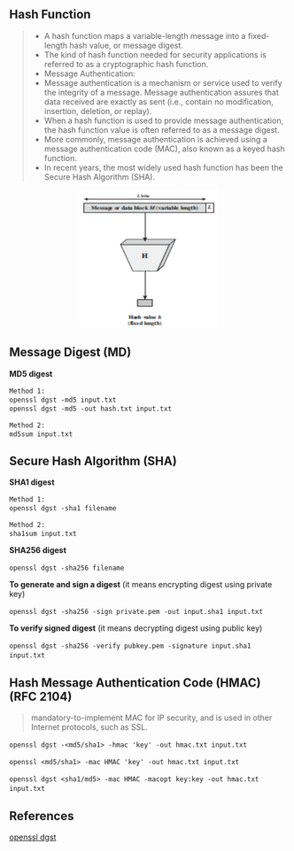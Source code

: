 ## Hash Function

> - A hash function maps a variable-length message into a fixed-length hash value, or message digest.
> - The kind of hash function needed for security applications is referred to as a cryptographic hash function.
> - Message Authentication: 
> - Message authentication is a mechanism or service used to verify the integrity of a message. Message authentication assures that data received are exactly as sent (i.e., contain no modification, insertion, deletion, or replay).
> - When a hash function is used to provide message authentication, the hash function value is often referred to as a message digest.
> - More commonly, message authentication is achieved using a message authentication code (MAC), also known as a keyed hash function.
> - In recent years, the most widely used hash function has been the Secure Hash Algorithm (SHA).

<p align=center>
  <img src="Figures/Fig-11.1" width="250" height="250" />
</p>

## Message Digest (MD)

**MD5 digest**

```
Method 1:
openssl dgst -md5 input.txt
openssl dgst -md5 -out hash.txt input.txt
```
```
Method 2: 
md5sum input.txt
```

## Secure Hash Algorithm (SHA)

**SHA1 digest**

```
Method 1: 
openssl dgst -sha1 filename
```

```
Method 2: 
sha1sum input.txt
```

**SHA256 digest**

``openssl dgst -sha256 filename``

**To generate and sign a digest** (it means encrypting digest using private key)

``openssl dgst -sha256 -sign private.pem -out input.sha1 input.txt``

**To verify signed digest** (it means decrypting digest using public key)

``openssl dgst -sha256 -verify pubkey.pem -signature input.sha1 input.txt``

## Hash Message Authentication Code (HMAC) (RFC 2104)

> mandatory-to-implement MAC for IP security, and is used in other Internet protocols, such as SSL.

``openssl dgst -<md5/sha1> -hmac 'key' -out hmac.txt input.txt`` 

``openssl <md5/sha1> -mac HMAC 'key' -out hmac.txt input.txt``

``openssl dgst <sha1/md5> -mac HMAC -macopt key:key -out hmac.txt input.txt``

## References

[openssl dgst](https://www.openssl.org/docs/manmaster/man1/dgst.html)

